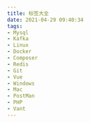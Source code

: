 ```yaml
---
title: 标签大全
date: 2021-04-29 09:40:34
tags:
- Mysql
- Kafka
- Linux
- Docker
- Composer
- Redis
- Git
- Vue
- Windows
- Mac
- PostMan
- PHP
- Vant
---
```

